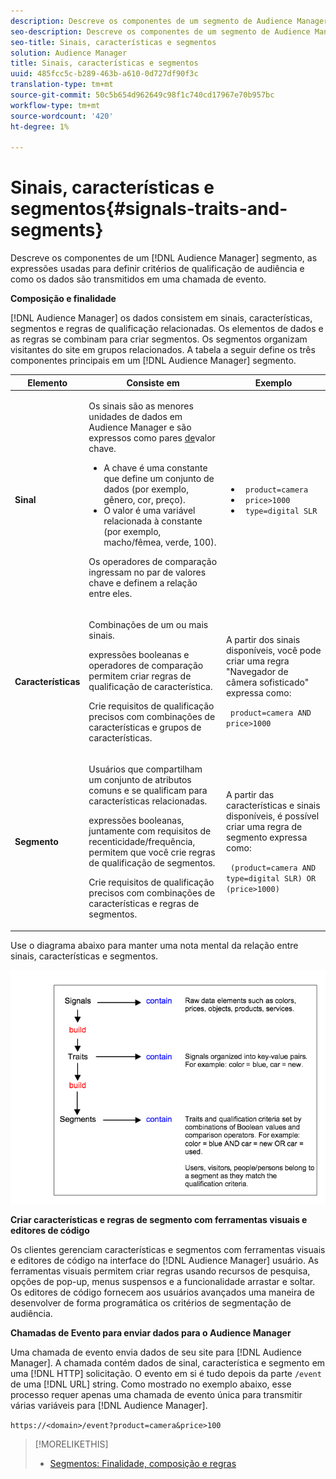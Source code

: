 ```yaml
---
description: Descreve os componentes de um segmento de Audience Manager, as expressões usadas para definir critérios de qualificação de audiência e como os dados são transmitidos em uma chamada de evento.
seo-description: Descreve os componentes de um segmento de Audience Manager, as expressões usadas para definir critérios de qualificação de audiência e como os dados são transmitidos em uma chamada de evento.
seo-title: Sinais, características e segmentos
solution: Audience Manager
title: Sinais, características e segmentos
uuid: 485fcc5c-b289-463b-a610-0d727df90f3c
translation-type: tm+mt
source-git-commit: 50c5b654d962649c98f1c740cd17967e70b957bc
workflow-type: tm+mt
source-wordcount: '420'
ht-degree: 1%

---
```



# Sinais, características e segmentos{#signals-traits-and-segments}

Descreve os componentes de um [!DNL Audience Manager] segmento, as expressões usadas para definir critérios de qualificação de audiência e como os dados são transmitidos em uma chamada de evento.

<!-- 

c_signal_trait_segment.xml

 -->

**Composição e finalidade**

[!DNL Audience Manager] os dados consistem em sinais, características, segmentos e regras de qualificação relacionadas. Os elementos de dados e as regras se combinam para criar segmentos. Os segmentos organizam visitantes do site em grupos relacionados. A tabela a seguir define os três componentes principais em um [!DNL Audience Manager] segmento.

<table id="table_E8373A01C3414C42B4983A59BF0F0669"> 
 <thead> 
  <tr> 
   <th colname="col1" class="entry"> Elemento </th> 
   <th colname="col2" class="entry"> Consiste em </th> 
   <th colname="col3" class="entry"> Exemplo </th> 
  </tr>
 </thead>
 <tbody> 
  <tr> 
   <td colname="col1"><b>Sinal</b> </td> 
   <td colname="col2"> <p>Os sinais são as menores unidades de dados em <span class="keyword"> Audience Manager</span> e são expressos como pares <a href="../reference/key-value-pairs-explained.md"> de</a>valor chave. </p> 
    <ul id="ul_728347E325284B9FA0B4E05DE8CF4570"> 
     <li id="li_89574A3B4A734726AD43405AE6D85FF5">A chave é uma constante que define um conjunto de dados (por exemplo, gênero, cor, preço). </li> 
     <li id="li_D35601B33EE24EC5857F45D9577254D4">O valor é uma variável relacionada à constante (por exemplo, macho/fêmea, verde, 100). </li> 
    </ul> <p>Os operadores de comparação ingressam no par de valores chave e definem a relação entre eles. </p> </td> 
   <td colname="col3"> 
    <ul id="ul_A6D8D30A37C94437A7BF38736C6F8556"> 
     <li id="li_74C87C34FA254783AC0DEBBC69B35AC4"><code> product=camera</code> </li> 
     <li id="li_C1727B9136024E56B60374597A7DCA00"><code> price&gt;1000</code> </li> 
     <li id="li_B2E7798768EE444AB978F3F27B0BC0B5"><code> type=digital SLR</code> </li> 
    </ul> </td> 
  </tr> 
  <tr> 
   <td colname="col1"><b>Características</b> </td> 
   <td colname="col2"> <p>Combinações de um ou mais sinais. </p> <p>expressões booleanas e operadores de comparação permitem criar regras de qualificação de característica. </p> <p>Crie requisitos de qualificação precisos com combinações de características e grupos de características. </p> </td> 
   <td colname="col3"> <p>A partir dos sinais disponíveis, você pode criar uma regra "Navegador de câmera sofisticado" expressa como: </p> <p><code> product=camera AND price&gt;1000</code> </p> </td> 
  </tr> 
  <tr> 
   <td colname="col1"><b>Segmento</b> </td> 
   <td colname="col2"> <p>Usuários que compartilham um conjunto de atributos comuns e se qualificam para características relacionadas. </p> <p>expressões booleanas, juntamente com requisitos de recenticidade/frequência, permitem que você crie regras de qualificação de segmentos. </p> <p>Crie requisitos de qualificação precisos com combinações de características e regras de segmentos. </p> </td> 
   <td colname="col3"> <p>A partir das características e sinais disponíveis, é possível criar uma regra de segmento expressa como: </p> <p><code> (product=camera AND type=digital SLR) OR (price&gt;1000)</code> </p> </td> 
  </tr> 
 </tbody> 
</table>

Use o diagrama abaixo para manter uma nota mental da relação entre sinais, características e segmentos.

![](assets/signals-traits-segments.png)

**Criar características e regras de segmento com ferramentas visuais e editores de código**

Os clientes gerenciam características e segmentos com ferramentas visuais e editores de código na interface do [!DNL Audience Manager] usuário. As ferramentas visuais permitem criar regras usando recursos de pesquisa, opções de pop-up, menus suspensos e a funcionalidade arrastar e soltar. Os editores de código fornecem aos usuários avançados uma maneira de desenvolver de forma programática os critérios de segmentação de audiência.

**Chamadas de Evento para enviar dados para o Audience Manager**

Uma chamada de evento envia dados de seu site para [!DNL Audience Manager]. A chamada contém dados de sinal, característica e segmento em uma [!DNL HTTP] solicitação. O evento em si é tudo depois da parte `/event` de uma [!DNL URL] string. Como mostrado no exemplo abaixo, esse processo requer apenas uma chamada de evento única para transmitir várias variáveis para [!DNL Audience Manager].

`https://<domain>/event?product=camera&price>100`

>[!MORELIKETHIS]
>
>* [Segmentos: Finalidade, composição e regras](../features/segments/segments-purpose.md)

